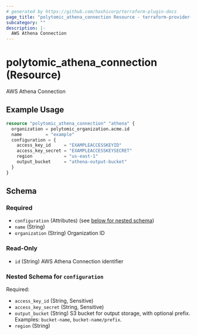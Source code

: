 ```yaml
---
# generated by https://github.com/hashicorp/terraform-plugin-docs
page_title: "polytomic_athena_connection Resource - terraform-provider-polytomic"
subcategory: ""
description: |-
  AWS Athena Connection
---
```


# polytomic_athena_connection (Resource)

AWS Athena Connection

## Example Usage

```terraform
resource "polytomic_athena_connection" "athena" {
  organization = polytomic_organization.acme.id
  name         = "example"
  configuration = {
    access_key_id     = "EXAMPLEACCESSKEYID"
    access_key_secret = "EXAMPLEACCESSKEYSECRET"
    region            = "us-east-1"
    output_bucket     = "athena-output-bucket"
  }
}
```

<!-- schema generated by tfplugindocs -->
## Schema

### Required

- `configuration` (Attributes) (see [below for nested schema](#nestedatt--configuration))
- `name` (String)
- `organization` (String) Organization ID

### Read-Only

- `id` (String) AWS Athena Connection identifier

<a id="nestedatt--configuration"></a>
### Nested Schema for `configuration`

Required:

- `access_key_id` (String, Sensitive)
- `access_key_secret` (String, Sensitive)
- `output_bucket` (String) S3 bucket for output storage, with optional prefix. Examples: `bucket-name`, `bucket-name/prefix`.
- `region` (String)


